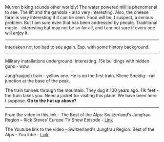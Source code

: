 Murren biking sounds other worldly!
The water powered mill is phenomenal to see.
The lift and the gandola - also very interesting.
Also, the cheese farm is very interesting if it can be seen.
Food will be, I suspect, a serious problem. But I am sure even that has been addressed by people.
Traditional music - interesting but may not be so for all, and I am not sure if every one will enjoy it.

---

Interlaken not too bad to see again. Esp. with some history background.

---

Military installations underground. Interesting. 15k buildings with hidden guns - wow.

Jungfraujoch train - yellow one. He is on the first train. Kliene Sheidig - rail junction at the base of the peak.

The train tunnels through the mountain. They dug it 100 years ago. 11k feet - the train takes you. Need a jacket for visiting this place. We have been here I suppose. **Go to the hut up above?**

---

From the video in this link - The Best of the Alps: Switzerland’s Jungfrau Region – Rick Steves’ Europe TV Show Episode - [Link](https://www.ricksteves.com/watch-read-listen/video/tv-show/best-of-the-alps)

The Youtube link to the video - Switzerland's Jungfrau Region: Best of the Alps - YouTube - [Link](https://www.youtube.com/watch?time_continue=5&v=UFxqMPmxsDA)